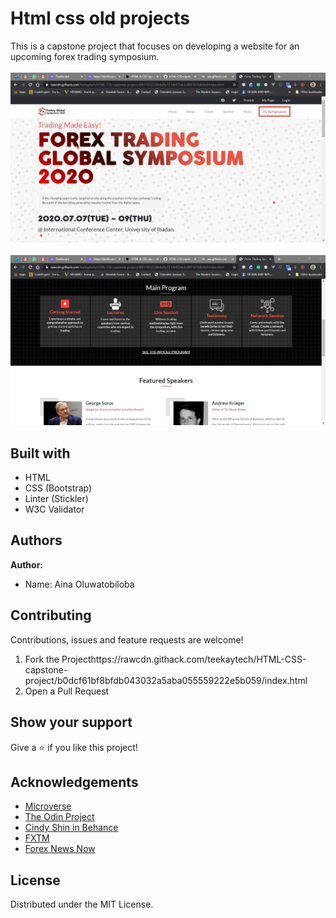 # Html css old projects

This is a capstone project that focuses on developing a website for an upcoming forex trading symposium.
<br><br><img src="assets/img/home1.jpg"><br>
<br><img src="assets/img/home2.jpg"><br>


## Built with
  * HTML
  * CSS (Bootstrap)
  * Linter (Stickler)
  * W3C Validator

## Authors
 **Author:**
 * Name: Aina Oluwatobiloba

## Contributing
Contributions, issues and feature requests are welcome!

   1. Fork the Projecthttps://rawcdn.githack.com/teekaytech/HTML-CSS-capstone-project/b0dcf61bf8bfdb043032a5aba055559222e5b059/index.html
   5. Open a Pull Request

## Show your support
Give a :star: if you like this project!

## Acknowledgements
  * [Microverse](https://www.microverse.org/)
  * [The Odin Project](https://www.theodinproject.com/courses/html5-and-css3/lessons/embedding-images-and-video#introduction)
  * [Cindy Shin in Behance](https://www.behance.net/gallery/29845175/CC-Global-Summit-2015)
  * [FXTM](https://www.forextimeir.com/education/forex-seminars)
  * [Forex News Now](https://www.forexnewsnow.com/education/forex-basics/top-10-most-successful-forex-traders-in-the-world/)


## License
 Distributed under the MIT License.
